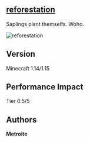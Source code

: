 ## [reforestation](https://minhaskamal.github.io/DownGit/#/home?url=https://github.com/Metroite/datapacks/tree/master/reforestation&rootDirectory=false)

Saplings plant themselfs. Woho.

![reforestation](reforestation.png?raw=true "Saplings just plant themselfs! #teamtrees")

## Version

Minecraft 1.14/1.15

## Performance Impact

Tier 0.5/5

## Authors

**Metroite**
